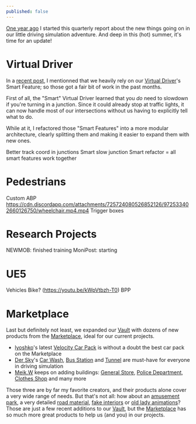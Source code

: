 ```yaml
---
published: false
---
```

[One year ago](/whats-new-2021-08/) I started this quarterly report about the new things going on in our little driving simulation adventure. And deep in this (hot) summer, it's time for an update!

# Virtual Driver

In a [recent post](/workflow-1/#traffic), I mentionned that we heavily rely on our [Virtual Driver](/virtual-driver)'s Smart Feature; so those got a fair bit of work in the past months.

First of all, the "Smart" Virtual Driver learned that you *do* need to slowdown if you're turning in a junction. Since it could already stop at traffic lights, it can now handle most of our intersections without us having to explicitly tell what to do.

While at it, I refactored those "Smart Features" into a more modular architecture, clearly splitting them and making it easier to expand them with new ones.

Better track coord in junctions
Smart slow junction
Smart refactor = all smart features work together

# Pedestrians

Custom ABP
https://cdn.discordapp.com/attachments/725724080526852126/972533402660126750/wheelchair.mp4.mp4
Trigger boxes

# Research Projects

NEWMOB: finished training
MoniPost: starting

# UE5

Vehicles
Bike? (https://youtu.be/kWpVtbzh-T0)
BPP

# Marketplace

Last but definitely not least, we expanded our [Vault][vault] with dozens of new products from the [Marketplace][mp], ideal for our current projects.

* [lyoshko](https://www.unrealengine.com/marketplace/en-US/profile/lyoshko)'s latest [Velocity Car Pack](https://www.unrealengine.com/marketplace/en-US/product/velocity-cars-pack) is without a doubt the best car pack on the Marketplace
* [Der Sky](https://www.unrealengine.com/marketplace/en-US/profile/Der+Sky)'s [Car Wash](https://www.unrealengine.com/marketplace/en-US/product/modular-car-wash-vol-1), [Bus Station](https://www.unrealengine.com/marketplace/en-US/product/modular-bus-station-vol-1) and [Tunnel](https://www.unrealengine.com/marketplace/en-US/product/modular-tunnel-collection-vol-1) are must-have for everyone in driving simulation
* [Meik.W](https://www.unrealengine.com/marketplace/en-US/profile/Meik.W+Models) keeps on adding buildings: [General Store](https://www.unrealengine.com/marketplace/en-US/product/general-store), [Police Department](https://www.unrealengine.com/marketplace/en-US/product/police-department-01), [Clothes Shop](https://www.unrealengine.com/marketplace/en-US/product/modern-clothes-shop) and many more

Those three are by far my favorite creators, and their products alone cover a very wide range of needs. But that's not all: how about an [amusement park](https://www.unrealengine.com/marketplace/en-US/product/amusement-theme-park-rides-and-props), a very detailed [road material](https://www.unrealengine.com/marketplace/en-US/product/realistic-customizable-roads), [fake interiors](https://www.unrealengine.com/marketplace/en-US/profile/wParallax) or [old lady animations](https://www.unrealengine.com/marketplace/en-US/product/old-lady-anims)? Those are just a few recent additions to our [Vault][vault], but the [Marketplace][mp] has so much more great products to help us (and you) in our projects.

[vault]: /marketplace
[mp]: https://www.unrealengine.com/marketplace/en-US/store